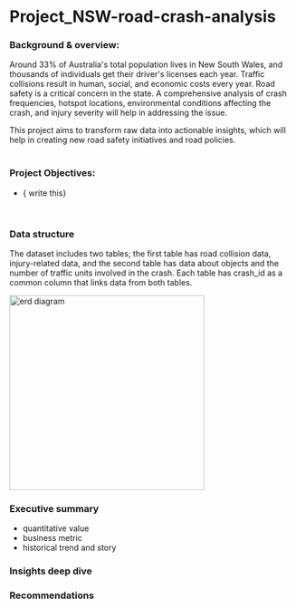# Project_NSW-road-crash-analysis

### Background & overview:
Around 33% of Australia's total population lives in New South Wales, and thousands of individuals get their driver's licenses each year. Traffic collisions result in human, social, and economic costs every year. Road safety is a critical concern in the state. A comprehensive analysis of crash frequencies, hotspot locations, environmental conditions affecting the crash, and injury severity will help in addressing the issue.

This project aims to transform raw data into actionable insights, which will help in creating new road safety initiatives and road policies.  
<br>
### Project Objectives:
- { write this} 
<br>

### Data structure
The dataset includes two tables; the first table has road collision data, injury-related data, and the second table has data about objects and the number of traffic units involved in the crash. Each table has crash_id as a common column that links data from both tables. <br> 

<img width="344" alt="erd diagram" src="https://github.com/user-attachments/assets/b2ce363e-61f2-4415-bfa6-7eb6cdf77c71" />
<br>

### Executive summary
- quantitative value
- business metric
- historical trend and story

### Insights deep dive

### Recommendations

